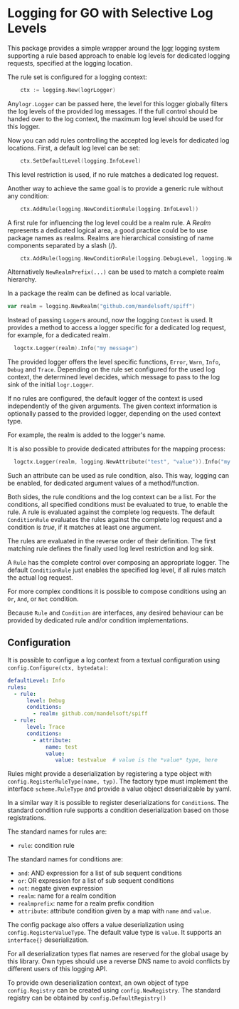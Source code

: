 # Logging for GO with Selective Log Levels

This package provides a simple wrapper around the [logr](https://ggithub.com/go-logr/logr)
logging system supporting a rule based approach to enable log levels
for dedicated logging requests, specified at the logging location.

The rule set is configured for a logging context:

```go
    ctx := logging.New(logrLogger)
```

Any`logr.Logger` can be passed here, the level for this logger
globally filters the log levels of the provided log messages.
If the full control should be handed over to the log context, 
the maximum log level should be used for this logger.

Now you can add rules controlling the accepted log levels for dedicated log 
locations. First, a default log level can be set:

```go
    ctx.SetDefaultLevel(logging.InfoLevel)
```

This level restriction is used, if no rule matches a dedicated log request.

Another way to achieve the same goal is to provide a generic rule without any condition:

```go
    ctx.AddRule(logging.NewConditionRule(logging.InfoLevel))
```

A first rule for influencing the log level could be a realm rule.
A *Realm* represents a dedicated logical area, a good practice could be 
to use package names as realms. Realms are hierarchical consisting of
name components separated by a slash (/).

```go
    ctx.AddRule(logging.NewConditionRule(logging.DebugLevel, logging.NewRealm("github.com/mandelsoft/spiff")))
```

Alternatively `NewRealmPrefix(...)` can be used to match a complete realm hierarchy.

In a package the realm can be defined as local variable.

```go
var realm = logging.NewRealm("github.com/mandelsoft/spiff")
```

Instead of passing `Logger`s around, now the logging `Context` is used.
It provides a method to access a logger specific for a dedicated log
request, for example, for a dedicated realm.

```go
  logctx.Logger(realm).Info("my message")
```

The provided logger offers the level specific functions, `Error`, `Warn`, `Info`, `Debug` and `Trace`.
Depending on the rule set configured for the used log context, the determined level
decides, which message to pass to the log sink of the initial `logr.Logger`.

If no rules are configured, the default logger of the context is used independently of the
given arguments. The given context information is optionally passed to the
provided logger, depending on the used context type.

For example, the realm is added to the logger's name.

It is also possible to provide dedicated attributes for the mapping process:

```go
  logctx.Logger(realm, logging.NewAttribute("test", "value")).Info("my message")
```

Such an attribute can be used as rule condition, also. This way, logging
can be enabled, for dedicated argument values of a method/function.

Both sides, the rule conditions and the log context can be a list.
For the conditions, all specified conditions must be evaluated to true, to
enable the rule. A rule is evaluated against the complete log requests.
The default ` ConditionRule` evaluates the rules against the complete log
request and a condition is *true*, if it matches at least one argument.

The rules are evaluated in the reverse order of their definition.
The first matching rule defines the finally used log level restriction and log
sink.

A `Rule` has the complete control over composing an appropriate logger.
The default `ConditionRule` just enables the specified log level,
if all rules match the actual log request.

For more complex conditions it is possible to compose conditions
using an `Or`, `And`, or `Not` condition.

Because `Rule` and `Condition` are interfaces, any desired behaviour
can be provided by dedicated rule and/or condition implementations.

## Configuration

It is possible to configue a log context from a textual configuration
using `config.Configure(ctx, bytedata)`:

```yaml
defaultLevel: Info
rules:
  - rule:
      level: Debug
      conditions:
        - realm: github.com/mandelsoft/spiff
  - rule:
      level: Trace
      conditions:
        - attribute:
            name: test
            value:
               value: testvalue  # value is the *value* type, here
```

Rules might provide a deserialization by registering a type object
with `config.RegisterRuleType(name, typ)`. The factory type must implement the
interface `scheme.RuleType` and provide a value object
deserializable by yaml.

In a similar way it is possible to register deserializations for
`Condition`s. The standard condition rule supports a condition deserialization
based on those registrations.

The standard names for rules are:
 - `rule`: condition rule

The standard names for conditions are:
- `and`: AND expression for a list of sub sequent conditions
- `or`: OR expression for a list of sub sequent conditions
- `not`: negate given expression
- `realm`: name for a realm condition
- `realmprefix`: name for a realm prefix condition
- `attribute`: attribute condition given by a map with `name` and `value`.
  
The config package also offers a value deserialization using
`config.RegisterValueType`. The default value type is `value`. 
It supports an `interface{}` deserialization.

For all deserialization types flat names are reserved for
the global usage by this library. Own types should use a reverse
DNS name to avoid conflicts by different users of this logging
API.

To provide own deserialization context, an own object of type
`config.Registry` can be created using `config.NewRegistry`.
The standard registry can be obtained by `config.DefaultRegistry()`
